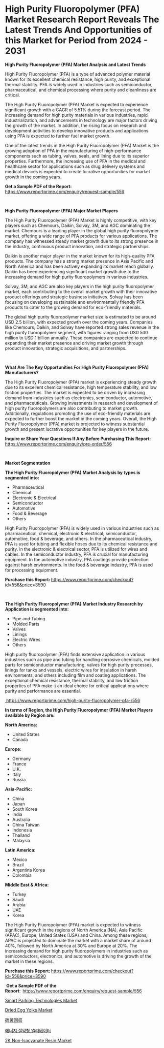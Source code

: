 <p><h1>High Purity Fluoropolymer (PFA) Market Research Report Reveals The Latest Trends And Opportunities of this Market for Period from 2024 - 2031</h1></p><p><strong>High Purity Fluoropolymer (PFA) Market Analysis and Latest Trends</strong></p>
<p><p>High Purity Fluoropolymer (PFA) is a type of advanced polymer material known for its excellent chemical resistance, high purity, and exceptional thermal stability. PFA is widely used in industries such as semiconductor, pharmaceutical, and chemical processing where purity and cleanliness are critical.</p><p>The High Purity Fluoropolymer (PFA) Market is expected to experience significant growth with a CAGR of 5.51% during the forecast period. The increasing demand for high purity materials in various industries, rapid industrialization, and advancements in technology are major factors driving the growth of the market. In addition, the rising focus on research and development activities to develop innovative products and applications using PFA is expected to further fuel market growth.</p><p>One of the latest trends in the High Purity Fluoropolymer (PFA) Market is the growing adoption of PFA in the manufacturing of high-performance components such as tubing, valves, seals, and lining due to its superior properties. Furthermore, the increasing use of PFA in the medical and healthcare sector for applications such as drug delivery systems and medical devices is expected to create lucrative opportunities for market growth in the coming years.</p></p>
<p><strong>Get a Sample PDF of the Report:&nbsp;</strong> <a href="https://www.reportprime.com/enquiry/request-sample/556">https://www.reportprime.com/enquiry/request-sample/556</a></p>
<p>&nbsp;</p>
<p><strong>High Purity Fluoropolymer (PFA) Major Market Players</strong></p>
<p><p>The High Purity Fluoropolymer (PFA) Market is highly competitive, with key players such as Chemours, Daikin, Solvay, 3M, and AGC dominating the market. Chemours is a leading player in the global high purity fluoropolymer market, offering a wide range of PFA products for various applications. The company has witnessed steady market growth due to its strong presence in the industry, continuous product innovation, and strategic partnerships.</p><p>Daikin is another major player in the market known for its high-quality PFA products. The company has a strong market presence in Asia Pacific and North America and has been actively expanding its market reach globally. Daikin has been experiencing significant market growth due to the increasing demand for high purity fluoropolymers in various industries.</p><p>Solvay, 3M, and AGC are also key players in the high purity fluoropolymer market, each contributing to the overall market growth with their innovative product offerings and strategic business initiatives. Solvay has been focusing on developing sustainable and environmentally friendly PFA products to cater to the growing demand for eco-friendly materials.</p><p>The global high purity fluoropolymer market size is estimated to be around USD 2.5 billion, with expected growth over the coming years. Companies like Chemours, Daikin, and Solvay have reported strong sales revenue in the high purity fluoropolymer segment, with figures ranging from USD 500 million to USD 1 billion annually. These companies are expected to continue expanding their market presence and driving market growth through product innovation, strategic acquisitions, and partnerships.</p></p>
<p>&nbsp;</p>
<p><strong>What Are The Key Opportunities For High Purity Fluoropolymer (PFA) Manufacturers?</strong></p>
<p><p>The High Purity Fluoropolymer (PFA) market is experiencing steady growth due to its excellent chemical resistance, high temperature stability, and low friction properties. The market is expected to be driven by increasing demand from industries such as electronics, semiconductor, automotive, and pharmaceuticals. Growing investments in research and development of high purity fluoropolymers are also contributing to market growth. Additionally, regulations promoting the use of eco-friendly materials are expected to further boost the market in the coming years. Overall, the High Purity Fluoropolymer (PFA) market is projected to witness substantial growth and present lucrative opportunities for key players in the future.</p></p>
<p><strong>Inquire or Share Your Questions If Any Before Purchasing This Report:</strong> <a href="https://www.reportprime.com/enquiry/pre-order/556">https://www.reportprime.com/enquiry/pre-order/556</a></p>
<p>&nbsp;</p>
<p><strong>Market Segmentation</strong></p>
<p><strong>The High Purity Fluoropolymer (PFA) Market Analysis by types is segmented into:</strong></p>
<p><ul><li>Pharmaceutical</li><li>Chemical</li><li>Electronic & Electrical</li><li>Semiconductor</li><li>Automotive</li><li>Food & Beverage</li><li>Others</li></ul></p>
<p><p>High Purity Fluoropolymer (PFA) is widely used in various industries such as pharmaceutical, chemical, electronic & electrical, semiconductor, automotive, food & beverage, and others. In the pharmaceutical industry, PFA is used for tubing and flexible hoses due to its chemical resistance and purity. In the electronic & electrical sector, PFA is utilized for wires and cables. In the semiconductor industry, PFA is crucial for manufacturing equipment. In the automotive industry, PFA coatings provide protection against harsh environments. In the food & beverage industry, PFA is used for processing equipment.</p></p>
<p><strong>Purchase this Report:&nbsp;</strong><a href="https://www.reportprime.com/checkout?id=556&price=3590">https://www.reportprime.com/checkout?id=556&price=3590</a></p>
<p>&nbsp;</p>
<p><strong>The High Purity Fluoropolymer (PFA) Market Industry Research by Application is segmented into:</strong></p>
<p><ul><li>Pipe and Tubing</li><li>Molded Parts</li><li>Valves</li><li>Linings</li><li>Electric Wires</li><li>Others</li></ul></p>
<p><p>High purity fluoropolymer (PFA) finds extensive application in various industries such as pipe and tubing for handling corrosive chemicals, molded parts for semiconductor manufacturing, valves for high purity processes, linings for tanks and vessels, electric wires for insulation in harsh environments, and others including film and coating applications. The exceptional chemical resistance, thermal stability, and low friction properties of PFA make it an ideal choice for critical applications where purity and performance are essential.</p></p>
<p><a href="https://www.reportprime.com/high-purity-fluoropolymer-pfa-r556">&nbsp;https://www.reportprime.com/high-purity-fluoropolymer-pfa-r556</a></p>
<p><strong>In terms of Region, the High Purity Fluoropolymer (PFA) Market Players available by Region are:</strong></p>
<p>
    <p> <strong> North America: </strong>
        <ul>
            <li>United States</li>
            <li>Canada</li>
        </ul>
        </p> 
    <p> <strong> Europe: </strong>
        <ul>
            <li>Germany</li>
            <li>France</li>
            <li>U.K.</li>
            <li>Italy</li>
            <li>Russia</li>
        </ul>
        </p> 
    <p> <strong> Asia-Pacific: </strong>
        <ul>
            <li>China</li>
            <li>Japan</li>
            <li>South Korea</li>
            <li>India</li>
            <li>Australia</li>
            <li>China Taiwan</li>
            <li>Indonesia</li>
            <li>Thailand</li>
            <li>Malaysia</li>
        </ul>
        </p> 
    <p> <strong> Latin America: </strong>
        <ul>
            <li>Mexico</li>
            <li>Brazil</li>
            <li>Argentina Korea</li>
            <li>Colombia</li>
        </ul>
        </p> 
    <p> <strong> Middle East & Africa: </strong>
        <ul>
            <li>Turkey</li>
            <li>Saudi</li>
            <li>Arabia</li>
            <li>UAE</li>
            <li>Korea</li>
        </ul>
    </p>
    </p>
<p><p>The High Purity Fluoropolymer (PFA) market is expected to witness significant growth in the regions of North America (NA), Asia Pacific (APAC), Europe, United States (USA) and China. Among these regions, APAC is projected to dominate the market with a market share of around 40%, followed by North America at 30% and Europe at 20%. The increasing demand for high purity fluoropolymers in industries such as semiconductors, electronics, and automotive is driving the growth of the market in these regions.</p></p>
<p><strong>Purchase this Report: </strong><a href="https://www.reportprime.com/checkout?id=556&price=3590">https://www.reportprime.com/checkout?id=556&price=3590</a></p>
<p>&nbsp;<strong>Get a Sample PDF of the Report:&nbsp;&nbsp;</strong><a href="https://www.reportprime.com/enquiry/request-sample/556">https://www.reportprime.com/enquiry/request-sample/556</a></p>
<p><strong></strong></p>
<p><p><a href="https://issuu.com/reportprime-2/docs/smart-parking-technologies-market-size-2030.pptx">Smart Parking Technologies Market</a></p><p><a href="https://www.linkedin.com/pulse/dried-egg-yolks-market-global-regional-analysis-focus-unhqe">Dried Egg Yolks Market</a></p><p><a href="https://medium.com/@akio198300/2031%E5%B9%B4%E3%81%BE%E3%81%A7%E3%81%AE%E7%A1%AB%E9%BB%84%E5%9B%9E%E5%8F%8E%E5%B8%82%E5%A0%B4%E3%81%AE%E6%88%90%E9%95%B7%E5%B1%95%E6%9C%9B%E3%81%AF-%E5%B8%82%E5%A0%B4%E3%81%AE%E3%83%88%E3%83%AC%E3%83%B3%E3%83%89%E5%88%86%E6%9E%90%E3%81%AB%E3%82%88%E3%82%8B%E3%82%A2%E3%83%97%E3%83%AA%E3%82%B1%E3%83%BC%E3%82%B7%E3%83%A7%E3%83%B3-%E5%9C%B0%E5%9F%9F%E3%81%AE%E8%A6%8B%E9%80%9A%E3%81%97-%E5%8F%8E%E7%9B%8A%E3%81%AE7-9-cagr%E3%81%A7%E4%BA%88%E6%B8%AC%E3%81%95%E3%82%8C%E3%81%A6%E3%81%84%E3%81%BE%E3%81%99-b8ca880bfb7e">硫黄回収</a></p><p><a href="https://medium.com/@valeriecruz6/%EC%97%90%EB%84%88%EC%A7%80-%EC%A0%88%EC%95%BD-%EC%97%98%EB%A6%AC%EB%B2%A0%EC%9D%B4%ED%84%B0-%EC%8B%9C%EC%9E%A5%EC%9D%98-%EC%8B%A0%ED%9D%A5-%ED%8A%B8%EB%A0%8C%EB%93%9C%EC%99%80-%EB%AF%B8%EB%9E%98-%EC%A0%84%EB%A7%9D-2024%EB%85%84%EB%B6%80%ED%84%B0-2031%EB%85%84%EA%B9%8C%EC%A7%80-9ac06f55ded3">에너지 절약형 엘리베이터</a></p><p><a href="https://github.com/pennyaldbrittonh658/Market-Research-Report-List-1/blob/main/2k-non-isocyanate-resin-market.md">2K Non-Isocyanate Resin Market</a></p></p>